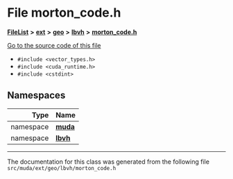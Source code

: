 

# File morton\_code.h



[**FileList**](files.md) **>** [**ext**](dir_dee31a662aa40cb7fc08cb07824f4a9a.md) **>** [**geo**](dir_e05e4ae50bce28830f3a7b1d7f2eeff2.md) **>** [**lbvh**](dir_f585754cebe27fbe41288242344b0f7f.md) **>** [**morton\_code.h**](morton__code_8h.md)

[Go to the source code of this file](morton__code_8h_source.md)



* `#include <vector_types.h>`
* `#include <cuda_runtime.h>`
* `#include <cstdint>`













## Namespaces

| Type | Name |
| ---: | :--- |
| namespace | [**muda**](namespacemuda.md) <br> |
| namespace | [**lbvh**](namespacemuda_1_1lbvh.md) <br> |





















































------------------------------
The documentation for this class was generated from the following file `src/muda/ext/geo/lbvh/morton_code.h`

